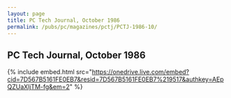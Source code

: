 ```yaml
---
layout: page
title: PC Tech Journal, October 1986
permalink: /pubs/pc/magazines/pctj/PCTJ-1986-10/
---
```


PC Tech Journal, October 1986
-----------------------------

{% include embed.html src="https://onedrive.live.com/embed?cid=7D567B5161FE0EB7&resid=7D567B5161FE0EB7%219517&authkey=AEpQZUaXljTM-fg&em=2" %}
